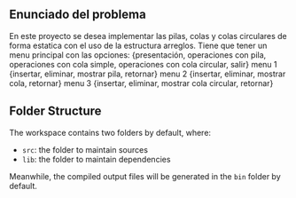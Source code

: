 ## Enunciado del problema

En este proyecto se desea implementar las pilas, colas y colas circulares de forma estatica con el uso de la estructura arreglos. Tiene que tener un menu principal con las opciones: {presentación, operaciones con pila, operaciones con cola simple, operaciones con cola circular, salir}
menu 1 {insertar, eliminar, mostrar pila, retornar}
menu 2 {insertar, eliminar, mostrar cola, retornar}
menu 3 {insertar, eliminar, mostrar cola circular, retornar}

## Folder Structure

The workspace contains two folders by default, where:

- `src`: the folder to maintain sources
- `lib`: the folder to maintain dependencies

Meanwhile, the compiled output files will be generated in the `bin` folder by default.